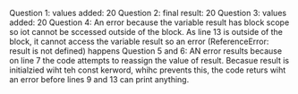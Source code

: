 Question 1: values added:  20
Question 2: final result:  20
Question 3: values added:  20
Question 4: An error because the variable result has block scope so iot cannot be sccessed outside of the block. As line 13 is outside of the block, it cannot access the variable result so an error (ReferenceError: result is not defined) happens
Question 5 and 6: AN error results because on line 7 the code attempts to reassign the value of result. Becasue result is initialzied wiht teh const kerword, whihc prevents this, the code returs wiht an error before lines 9 and 13 can print anything. 

